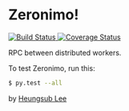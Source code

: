 Zeronimo!
=========

[![Build Status](
https://img.shields.io/travis/sublee/zeronimo.svg)
](https://travis-ci.org/sublee/zeronimo)
[![Coverage Status](
https://img.shields.io/coveralls/sublee/zeronimo.svg)
](https://coveralls.io/r/sublee/zeronimo)

RPC between distributed workers.

To test Zeronimo, run this:

```sh
$ py.test --all
```

by [Heungsub Lee](http://subl.ee/)
